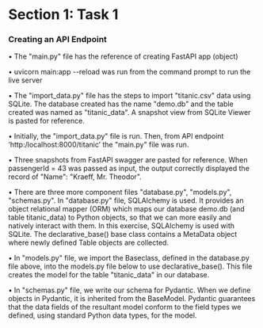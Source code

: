 
# Section 1: Task 1

### Creating an API Endpoint


• The "main.py" file has the reference of creating FastAPI app (object)

• uvicorn main:app --reload was run from the command prompt to run the live server

• The "import_data.py" file has the steps to import "titanic.csv" data using SQLite. The database created has the name "demo.db" and the table created was named as "titanic_data". A snapshot view from SQLite Viewer is pasted for reference. 

• Initially, the "import_data.py" file is run. Then, from API endpoint ‘http:/localhost:8000/titanic’ the "main.py" file was run. 

• Three snapshots from FastAPI swagger are pasted for reference. When passengerId = 43 was passed as input, the output correctly displayed the record of "Name": "Kraeff, Mr. Theodor".

• There are three more component files "database.py", "models.py", "schemas.py". In "database.py" file, SQLAlchemy is used. It provides an object relational mapper (ORM) which maps our database demo.db (and table titanic_data) to Python objects, so that we can more easily and natively interact with them. In this exercise, SQLAlchemy is used with SQLite. The declarative_base() base class contains a MetaData object where newly defined Table objects are collected.

• In "models.py" file, we import the Baseclass, defined in the database.py file above, into the models.py file below to use declarative_base(). This file creates the model for the table "titanic_data" in our database.

• In "schemas.py" file, we write our schema for Pydantic. When we define objects in Pydantic, it is inherited from the BaseModel. Pydantic guarantees that the data fields of the resultant model conform to the field types we defined, using standard Python data types, for the model.
